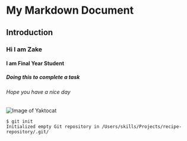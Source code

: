 # My Markdown Document
## Introduction
### Hi I am Zake
#### I am Final Year Student
##### Doing this to complete a task
###### Hope you have a nice day


![Image of Yaktocat](https://octodex.github.com/images/yaktocat.png)



```
$ git init
Initialized empty Git repository in /Users/skills/Projects/recipe-repository/.git/
```
